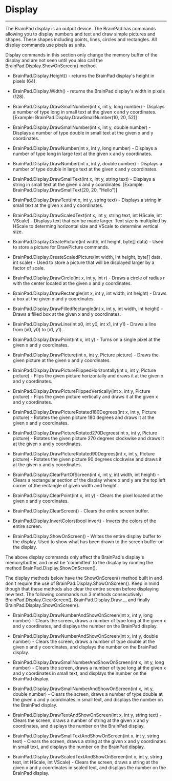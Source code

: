 # Display
---
The BrainPad display is an output device. The BrainPad has commands allowing you to display numbers and text and draw simple pictures and shapes. These shapes including points, lines, circles and rectangles. All display commands use pixels as units.

Display commands in this section only change the memory buffer of the display and are not seen until you also call the BrainPad.Display.ShowOnScreen() method.  
 
* BrainPad.Display.Height() - returns the BrainPad display's height in pixels (64). 

* BrainPad.Display.Width() - returns the BrainPad display's width in pixels (128).
 
* BrainPad.Display.DrawSmallNumber(int x, int y, long number) - Displays a number of type long in small text at the given x and y coordinates. [Example: BrainPad.Display.DrawSmallNumber(10, 20, 52)]

* BrainPad.Display.DrawSmallNumber(int x, int y, double number) - Displays a number of type double in small text at the given x and y coordinates.

* BrainPad.Display.DrawNumber(int x, int y, long number) - Displays a number of type long in large text at the given x and y coordinates.

* BrainPad.Display.DrawNumber(int x, int y, double number) - Displays a number of type double in large text at the given x and y coordinates. 

* BrainPad.Display.DrawSmallText(int x, int y, string text) - Displays a string in small text at the given x and y coordinates. [Example: BrainPad.Display.DrawSmallText(20, 20, "Hello")]  

* BrainPad.Display.DrawText(int x, int y, string text) - Displays a string in small text at the given x and y coordinates.

* BrainPad.Display.DrawScaledText(int x, int y, string text, int HScale, int VScale) - Displays text that can be made larger. Text size is multiplied by HScale to determing horizontal size and VScale to determine vertical size.
 
* BrainPad.Display.CreatePicture(int width, int height, byte[] data) - Used to store a picture for DrawPicture commands.

* BrainPad.Display.CreateScaledPicture(int width, int height, byte[] data, int scale) - Used to store a picture that will be displayed larger by a factor of scale.
 
* BrainPad.Display.DrawCircle(int x, int y, int r) - Draws a circle of radius r with the center located at the given x and y coordinates.  

* BrainPad.Display.DrawRectangle(int x, int y, int width, int height) - Draws a box at the given x and y coordinates.

* BrainPad.Display.DrawFilledRectangle(int x, int y, int width, int height) - Draws a filled box at the given x and y coordinates.   

* BrainPad.Display.DrawLine(int x0, int y0, int x1, int y1) - Draws a line from (x0, y0) to (x1, y1).  

* BrainPad.Display.DrawPoint(int x, int y) - Turns on a single pixel at the given x and y coordinates.
 
* BrainPad.Display.DrawPicture(int x, int y, Picture picture) - Draws the given picture at the given x and y coordinates.

* BrainPad.Display.DrawPictureFlippedHorizontally(int x, int y, Picture picture) - Flips the given picture horizontally and draws it at the given x and y coordinates.

* BrainPad.Display.DrawPictureFlippedVertically(int x, int y, Picture picture) - Flips the given picture vertically and draws it at the given x and y coordinates. 

* BrainPad.Display.DrawPictureRotated180Degrees(int x, int y, Picture picture) - Rotates the given picture 180 degrees and draws it at the given x and y coordinates. 

* BrainPad.Display.DrawPictureRotated270Degrees(int x, int y, Picture picture) - Rotates the given picture 270 degrees clockwise and draws it at the given x and y coordinates.

* BrainPad.Display.DrawPictureRotated90Degrees(int x, int y, Picture picture) - Rotates the given picture 90 degrees clockwise and draws it at the given x and y coordinates.
                         
* BrainPad.Display.ClearPartOfScreen(int x, int y, int width, int height) - Clears a rectangular section of the display where x and y are the top left corner of the rectangle of given width and height 
 
* BrainPad.Display.ClearPoint(int x, int y) - Clears the pixel located at the given x and y coordinates.  

* BrainPad.Display.ClearScreen() - Clears the entire screen buffer. 

* BrainPad.Display.InvertColors(bool invert) - Inverts the colors of the entire screen.

* BrainPad.Display.ShowOnScreen() - Writes the entire display buffer to the display. Used to show what has been drawn to the screen buffer on the display.
 
The above display commands only affect the BrainPad's display's memory/buffer, and must be 'committed' to the display by running the method BrainPad.Display.ShowOnScreen().

The display methods below have the ShowOnScreen() method built in and don't require the use of BrainPad.Display.ShowOnScreen(). Keep in mind though that these methods also clear the entire screen before displaying new text. The following commands run 3 methods consecutively: BrainPad.Display.ClearScreen(), BrainPad.Display.Draw..., and finally BrainPad.Display.ShowOnScreen().  
 
* BrainPad.Display.DrawNumberAndShowOnScreen(int x, int y, long number) - Clears the screen, draws a number of type long at the given x and y coordinates, and displays the number on the BrainPad display.

* BrainPad.Display.DrawNumberAndShowOnScreen(int x, int y, double number) - Clears the screen, draws a number of type double at the given x and y coordinates, and displays the number on the BrainPad display.

* BrainPad.Display.DrawSmallNumberAndShowOnScreen(int x, int y, long number) - Clears the screen, draws a number of type long at the given x and y coordinates in small text, and displays the number on the BrainPad display.

* BrainPad.Display.DrawSmallNumberAndShowOnScreen(int x, int y, double number) - Clears the screen, draws a number of type double at the given x and y coordinates in small text, and displays the number on the BrainPad display.

* BrainPad.Display.DrawTextAndShowOnScreen(int x, int y, string text) - Clears the screen, draws a number of string at the given x and y coordinates, and displays the number on the BrainPad display.    

* BrainPad.Display.DrawSmallTextAndShowOnScreen(int x, int y, string text) - Clears the screen, draws a string at the given x and y coordinates in small text, and displays the number on the BrainPad display.    

* BrainPad.Display.DrawScaledTextAndShowOnScreen(int x, int y, string text, int HScale, int VScale) - Clears the screen, draws a string at the given x and y coordinates in scaled text, and displays the number on the BrainPad display.    